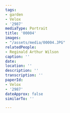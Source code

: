 ```yaml
---
tags:
- garden
- Velox
- '2987'
mediaType: Portrait
title: '00004'
images:
- "/assets/media/00004.JPG"
relatedPeople:
- Reginald Arthur Wilson
caption: ''
date: 
location: ''
description: ''
transcription: ''
paperId:
- Velox
- '2987'
dateApprox: false
similarTo: ''

---
```

